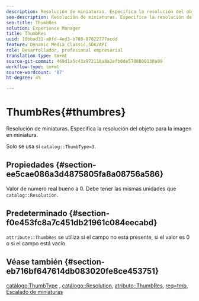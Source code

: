 ```yaml
---
description: Resolución de miniaturas. Especifica la resolución del objeto para la imagen en miniatura.
seo-description: Resolución de miniaturas. Especifica la resolución del objeto para la imagen en miniatura.
seo-title: ThumbRes
solution: Experience Manager
title: ThumbRes
uuid: 10bbad31-a0fd-4ed3-b708-87822777acdd
feature: Dynamic Media Classic,SDK/API
role: Desarrollador, profesional empresarial
translation-type: tm+mt
source-git-commit: 469d1a5c43a972116a8a2efb0de5708800130a99
workflow-type: tm+mt
source-wordcount: '87'
ht-degree: 4%

---
```



# ThumbRes{#thumbres}

Resolución de miniaturas. Especifica la resolución del objeto para la imagen en miniatura.

Solo se usa si `catalog::ThumbType=3`.

## Propiedades {#section-ee5cae086a3d4875805fa8a08756a586}

Valor de número real bueno a 0. Debe tener las mismas unidades que `catalog::Resolution`.

## Predeterminado {#section-f0e453fc8a7c451db21961c084eecabd}

`attribute::ThumbRes` se utiliza si el campo no está presente, si el valor es 0 o si el campo está vacío.

## Véase también {#section-eb716bf647614db083020fe8ce453751}

[catálogo:ThumbType](../../../../../../is-api/image-catalog/image-serving-api-ref/c-image-catalog-reference/c-image-svg-data-reference/c-image-data-reference/r-thumbtype-cat.md#reference-41149ddffc8749cba2f8d9c8e2611e03) ,  [catálogo::Resolution](../../../../../../is-api/image-catalog/image-serving-api-ref/c-image-catalog-reference/c-image-svg-data-reference/c-image-data-reference/r-resolution-cat.md#reference-de489f5f36b64bd0831749546f8728e1),  [atributo::ThumbRes](../../../../../../is-api/image-catalog/image-serving-api-ref/c-image-catalog-reference/c-attributes-reference/r-thumbres.md#reference-ac36cbbd0c8c433ebf7f515e54846501),  [req=tmb](../../../../../../is-api/http-ref/image-serving-api-ref/c-http-protocol-reference/c-command-reference/r-req/r-req.md#reference-907cdb4a97034db7ad94695f25552e76),  [Escalado de miniaturas](../../../../../../is-api/http-ref/image-serving-api-ref/c-http-protocol-reference/c-notes-on-server-behavior/r-thumbnail-scaling.md#reference-0f71817f721d4913b34816758d69b07f)
